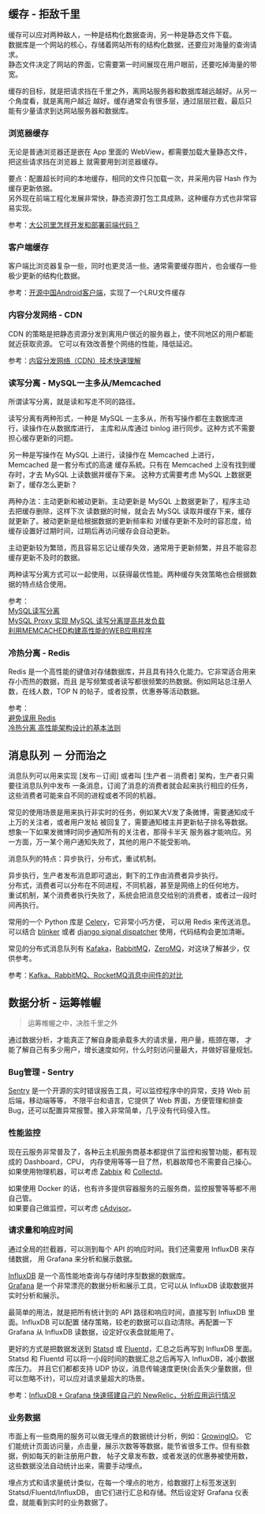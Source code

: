 ## 缓存 - 拒敌千里

缓存可以应对两种敌人，一种是结构化数据查询，另一种是静态文件下载。  
数据库是一个网站的核心，存储着网站所有的结构化数据，还要应对海量的查询请求。  
静态文件决定了网站的界面，它需要第一时间展现在用户眼前，还要吃掉海量的带宽。

缓存的目标，就是把请求挡在千里之外，离网站服务器和数据库越远越好。从另一个角度看，就是离用户越近 越好。缓存通常会有很多层，通过层层拦截，最后只能有少量请求到达网站服务器和数据库。

### 浏览器缓存

无论是普通浏览器还是嵌在 App 里面的 WebView，都需要加载大量静态文件，把这些请求挡在浏览器上 就需要用到浏览器缓存。

要点：配置超长时间的本地缓存，相同的文件只加载一次，并采用内容 Hash 作为缓存更新依据。  
另外现在前端工程化发展非常快，静态资源打包工具成熟，这种缓存方式也非常容易实现。

参考：[大公司里怎样开发和部署前端代码？](https://github.com/fouber/blog/issues/6)

### 客户端缓存

客户端比浏览器复杂一些，同时也更灵活一些。通常需要缓存图片，也会缓存一些极少更新的结构化数据。

参考：[开源中国Android客户端](http://git.oschina.net/oschina/android-app)，实现了一个LRU文件缓存

### 内容分发网络 - CDN

CDN 的策略是把静态资源分发到离用户很近的服务器上，使不同地区的用户都能就近获取资源。 它可以有效改善整个网络的性能，降低延迟。

参考：[内容分发网络（CDN）技术快速理解](http://www.techug.com/post/cdn-explain.html)

### 读写分离 - MySQL一主多从/Memcached

所谓读写分离，就是读和写走不同的路径。

读写分离有两种形式，一种是 MySQL 一主多从，所有写操作都在主数据库进行，读操作在从数据库进行， 主库和从库通过 binlog 进行同步。这种方式不需要担心缓存更新的问题。

另一种是写操作在 MySQL 上进行，读操作在 Memcached 上进行，Memcached 是一套分布式的高速 缓存系統。只有在 Memcached 上没有找到缓存时，才去 MySQL 上读数据并缓存下来。 这种方式需要考虑 MySQL 上数据更新了，缓存怎么更新？

两种办法：主动更新和被动更新。主动更新是 MySQL 上数据更新了，程序主动去把缓存删除，这样下次 读数据的时候，就会去 MySQL 读取并缓存下来，缓存就更新了。被动更新是给根据数据的更新频率和 对缓存更新不及时的容忍度，给缓存设置好过期时间，过期后再访问缓存会自动更新。

主动更新较为繁琐，而且容易忘记让缓存失效，通常用于更新频繁，并且不能容忍缓存更新不及时的数据。

两种读写分离方式可以一起使用，以获得最优性能。两种缓存失效策略也会根据数据的特点结合使用。

参考：  
[MySQL读写分离](https://www.jianshu.com/p/000dfd9bc3cf)  
[MySQL Proxy 实现 MySQL 读写分离提高并发负载](http://blog.jobbole.com/94606/)  
[利用MEMCACHED构建高性能的WEB应用程序](http://www.vicenteforever.com/2012/01/%E5%88%A9%E7%94%A8memcached%E6%9E%84%E5%BB%BA%E9%AB%98%E6%80%A7%E8%83%BD%E7%9A%84web%E5%BA%94%E7%94%A8%E7%A8%8B%E5%BA%8F%E8%BD%AC/)

### 冷热分离 - Redis

Redis 是一个高性能的键值对存储数据库，并且具有持久化能力。它非常适合用来存小而热的数据，而且 是写频繁或者读写都很频繁的热数据。例如网站总注册人数，在线人数，TOP N 的帖子，或者投票，优惠券等活动数据。

参考：  
[避免误用 Redis](http://xiewenwei.github.io/blog/2014/08/31/avoid-misusing-redis/)  
[冷热分离 高性能架构设计的基本法则](https://www.qcloud.com/course/detail/52)

## 消息队列 － 分而治之

消息队列可以用来实现 \[发布－订阅\] 或者叫 \[生产者－消费者\] 架构，生产者只需要往消息队列中发布 一条消息，订阅了消息的消费者就会起来执行相应的任务，这些消费者可能来自不同的进程或者不同的机器。

常见的使用场景是用来执行非实时的任务，例如某大V发了条微博，需要通知成千上万的关注者，或者用户发帖 被回复了，需要通知楼主并更新帖子排名等数据。想象一下如果发微博时同步通知所有的关注者，那得卡半天 服务器才能响应。另一方面，万一某个用户通知失败了，其他的用户不能受影响。

消息队列的特点：异步执行，分布式，重试机制。

异步执行，生产者发布消息即可退出，剩下的工作由消费者异步执行。  
分布式，消费者可以分布在不同进程，不同机器，甚至是网络上的任何地方。  
重试机制，某个消费者执行失败了，系统会把消息交给别的消费者，或者过一段时间再执行。

常用的一个 Python 库是 [Celery](http://www.celeryproject.org/)，它非常小巧方便， 可以用 Redis 来传送消息。可以结合 [blinker](https://pypi.python.org/pypi/blinker) 或者 [django signal dispatcher](https://docs.djangoproject.com/en/1.11/topics/signals/) 使用，代码结构会更加清晰。

常见的分布式消息队列有 [Kafaka](https://kafka.apache.org/)，[RabbitMQ](https://www.rabbitmq.com/)，[ZeroMQ](http://zeromq.org/)，对这块了解甚少，仅供参考。

参考：[Kafka、RabbitMQ、RocketMQ消息中间件的对比](http://jm.taobao.org/2016/04/01/kafka-vs-rabbitmq-vs-rocketmq-message-send-performance/)

## 数据分析 - 运筹帷幄

> 运筹帷幄之中，决胜千里之外

通过数据分析，才能真正了解自身能承载多大的请求量，用户量，瓶颈在哪， 才能了解自己有多少用户，增长速度如何，什么时刻访问量最大，并做好容量规划。

### Bug管理 - Sentry

[Sentry](https://docs.sentry.io/) 是一个开源的实时错误报告工具，可以监控程序中的异常，支持 Web 前后端，移动端等等， 不限平台和语言，它提供了 Web 界面，方便管理和排查 Bug，还可以配置异常报警。接入非常简单，几乎没有代码侵入性。

### 性能监控

现在云服务非常普及了，各种云主机服务商基本都提供了监控和报警功能，都有现成的 Dashboard，CPU， 内存使用等等一目了然，机器故障也不需要自己操心。  
如果使用物理机器，可以考虑 [Zabbix](http://www.zabbix.com/) 和 [Collectd](https://github.com/collectd/collectd)。

如果使用 Docker 的话，也有许多提供容器服务的云服务商，监控报警等等都不用自己管。  
如果要自己做监控，可以考虑 [cAdvisor](https://github.com/google/cadvisor)。

### 请求量和响应时间

通过全局的拦截器，可以测到每个 API 的响应时间。我们还需要用 InfluxDB 来存储数据， 用 Grafana 来分析和展示数据。

[InfluxDB](https://www.influxdata.com/) 是一个高性能地查询与存储时序型数据的数据库。  
[Grafana](https://grafana.com/) 是一个非常漂亮的数据分析和展示工具，它可以从 InfluxDB 读取数据并实时分析和展示。

最简单的用法，就是把所有统计到的 API 路径和响应时间，直接写到 InfluxDB 里面。InfluxDB 可以配置 储存策略，较老的数据可以自动清除。再配置一下 Grafana 从 InfluxDB 读数据，设定好仪表盘就能用了。

更好的方式是把数据发送到 [Statsd](https://github.com/etsy/statsd) 或 [Fluentd](https://blog.guyskk.com/notes/(http://www.fluentd.org/))，汇总之后再写到 InfluxDB 里面。 Statsd 和 Fluentd 可以将一小段时间的数据汇总之后再写入 InfluxDB，减小数据库压力。 并且它们都都支持 UDP 协议，消息传输速度更快(会丢失少量数据，但可以忽略不计)，可以应对请求量超大的场景。

参考：[InfluxDB + Grafana 快速搭建自己的 NewRelic，分析应用运行情况](https://ruby-china.org/topics/23470)

### 业务数据

市面上有一些商用的服务可以做无埋点的数据统计分析，例如：[GrowingIO](https://www.growingio.com/)。 它们能统计页面访问量，点击量，展示次数等等数据，能节省很多工作。但有些数据，例如每天的新注册用户数， 帖子文章发布数，或者发送的优惠券被使用数，这些数据没法自动统计出来，需要手动埋点。

埋点方式和请求量统计类似，在每一个埋点的地方，给数据打上标签发送到 Statsd/Fluentd/InfluxDB， 由它们进行汇总和存储。然后设定好 Grafana 仪表盘，就能看到实时的业务数据了。